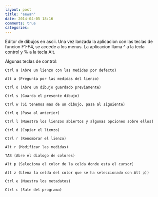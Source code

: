 ```yaml
---
layout: post
title: "aewan"
date: 2014-04-05 18:16
comments: true
categories: 
---
```

Editor de dibujos en ascii. Una vez lanzada la aplicacion con las teclas de funcion F1-F4, se accede a los menus. La aplicacion llama ^ a la tecla control y % a la tecla Alt.

Algunas teclas de control:

	Ctrl a (Abre un lienzo con las medidas por defecto)

	Alt a (Pregunta por las medidas del lienzo)

	Ctrl o (Abre un dibujo guardado previamente)

	Ctrl s (Guarda el presente dibujo)

	Ctrl w (Si tenemos mas de un dibujo, pasa al siguiente)

	Ctrl q (Pasa al anterior)

	Ctrl l (Muestra los lienzos abiertos y algunas opciones sobre ellos)

	Ctrl d (Copiar el lienzo)

	Ctrl r (Renombrar el lienzo)

	Alt r (Modificar las medidas)

	TAB (Abre el dialogo de colores)

	Alt p (Seleciona el color de la celda donde esta el cursor)

	Alt z (Llena la celda del color que se ha seleccionado con Alt p))

	Ctrl e (Muestra los metadatos)

	Ctrl c (Sale del programa)

